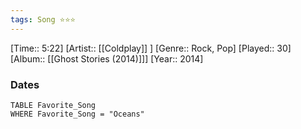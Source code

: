 ```yaml
---
tags: Song ⭐⭐⭐ 
---
```

[Time:: 5:22]
[Artist:: [[Coldplay]] ]
[Genre:: Rock, Pop]
[Played:: 30]
[Album:: [[Ghost Stories (2014)]]]
[Year:: 2014]
### Dates
````dataview
TABLE Favorite_Song
WHERE Favorite_Song = "Oceans"
````